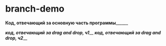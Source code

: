 # branch-demo

______Код, отвечающий за основную часть программы____________

_____код, отвечающий за drag and drop, ч1_______
_____код, отвечающий за drag and drop, ч2_______